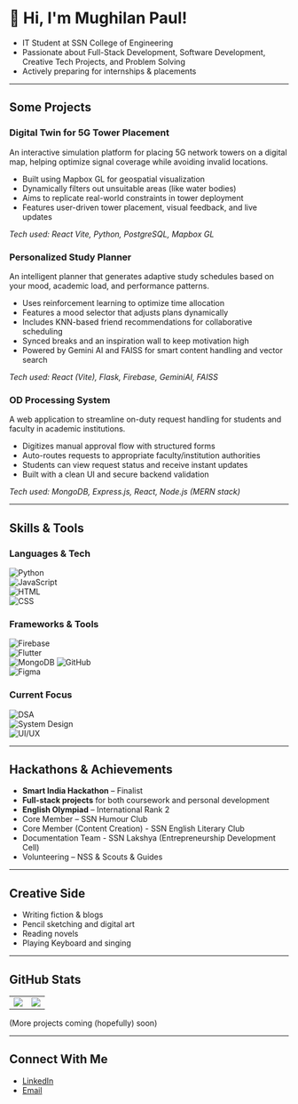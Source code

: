 # 👋 Hi, I'm Mughilan Paul!

- IT Student at SSN College of Engineering  
- Passionate about Full-Stack Development, Software Development, Creative Tech Projects, and Problem Solving  
- Actively preparing for internships & placements

---

## Some Projects

### Digital Twin for 5G Tower Placement  
An interactive simulation platform for placing 5G network towers on a digital map, helping optimize signal coverage while avoiding invalid locations.  
- Built using Mapbox GL for geospatial visualization  
- Dynamically filters out unsuitable areas (like water bodies)  
- Aims to replicate real-world constraints in tower deployment  
- Features user-driven tower placement, visual feedback, and live updates  

_Tech used: React Vite, Python, PostgreSQL, Mapbox GL_

### Personalized Study Planner  
An intelligent planner that generates adaptive study schedules based on your mood, academic load, and performance patterns.  
- Uses reinforcement learning to optimize time allocation  
- Features a mood selector that adjusts plans dynamically  
- Includes KNN-based friend recommendations for collaborative scheduling  
- Synced breaks and an inspiration wall to keep motivation high  
- Powered by Gemini AI and FAISS for smart content handling and vector search  

_Tech used: React (Vite), Flask, Firebase, GeminiAI, FAISS_

### OD Processing System  
A web application to streamline on-duty request handling for students and faculty in academic institutions.  
- Digitizes manual approval flow with structured forms  
- Auto-routes requests to appropriate faculty/institution authorities  
- Students can view request status and receive instant updates  
- Built with a clean UI and secure backend validation  

_Tech used: MongoDB, Express.js, React, Node.js (MERN stack)_

---

## Skills & Tools

### Languages & Tech  
![Python](https://img.shields.io/badge/Python-3776AB?style=flat&logo=python&logoColor=white)  
![JavaScript](https://img.shields.io/badge/JavaScript-F7DF1E?style=flat&logo=javascript&logoColor=black)  
![HTML](https://img.shields.io/badge/HTML5-E34F26?style=flat&logo=html5&logoColor=white)  
![CSS](https://img.shields.io/badge/CSS3-1572B6?style=flat&logo=css3&logoColor=white)

### Frameworks & Tools  
![Firebase](https://img.shields.io/badge/Firebase-FFCA28?style=flat&logo=firebase&logoColor=black)  
![Flutter](https://img.shields.io/badge/Flutter-02569B?style=flat&logo=flutter&logoColor=white)  
![MongoDB](https://img.shields.io/badge/MongoDB-4EA94B?style=flat&logo=mongodb&logoColor=white)
![GitHub](https://img.shields.io/badge/GitHub-181717?style=flat&logo=github&logoColor=white)  
![Figma](https://img.shields.io/badge/Figma-F24E1E?style=flat&logo=figma&logoColor=white)

### Current Focus  
![DSA](https://img.shields.io/badge/Practicing-DSA-blueviolet)  
![System Design](https://img.shields.io/badge/Learning-System%20Design-orange)  
![UI/UX](https://img.shields.io/badge/Exploring-UI%2FUX-yellowgreen)  

---

## Hackathons & Achievements

- **Smart India Hackathon** – Finalist  
- **Full-stack projects** for both coursework and personal development  
- **English Olympiad** – International Rank 2 
- Core Member – SSN Humour Club 
- Core Member (Content Creation) - SSN English Literary Club
- Documentation Team - SSN Lakshya (Entrepreneurship Development Cell) 
- Volunteering – NSS & Scouts & Guides  

---

## Creative Side

- Writing fiction & blogs  
- Pencil sketching and digital art  
- Reading novels
- Playing Keyboard and singing  

---

## GitHub Stats

<table>
<tr>
<td>
<img src="https://github-readme-stats.vercel.app/api?username=Mughil128&show_icons=true&hide_title=true&hide_rank=false&count_private=true&theme=transparent" />
</td>
<td>
<img src="https://github-readme-stats.vercel.app/api/top-langs/?username=Mughil128&layout=compact&theme=transparent" />
</td>
</tr>
</table>
(More projects coming (hopefully) soon)

---

## Connect With Me

- [LinkedIn](https://www.linkedin.com/in/mughil128/)
- [Email](mailto:mughilan02@gmail.com)
